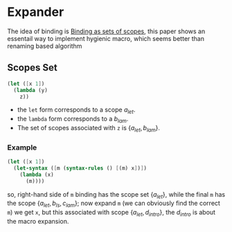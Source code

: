 # Expander

The idea of binding is [Binding as sets of scopes](https://dl.acm.org/doi/10.1145/2837614.2837620), this paper shows an essentail way to implement hygienic macro, which seems better than renaming based algorithm

## Scopes Set

```scheme
(let ([x 1])
  (lambda (y)
    z))
```

- the `let` form corresponds to a scope $a_{let}$.
- the `lambda` form corresponds to a $b_{lam}$.
- The set of scopes associated with `z` is $\{a_{let},b_{lam}\}$.

### Example

```scheme
(let ([x 1])
  (let-syntax ([m (syntax-rules () [(m) x])])
    (lambda (x)
      (m))))
```

so, right-hand side of `m` binding has the scope set $\{a_{let}\}$, while the final `m` has the scope $\{a_{let}, b_{ls}, c_{lam}\}$; now expand `m` (we can obviously find the correct `m`) we get `x`, but this associated with scope $\{a_{let}, d_{intro}\}$, the $d_{intro}$ is about the macro expansion.
